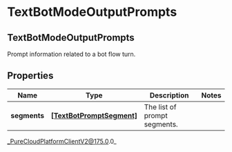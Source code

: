 # TextBotModeOutputPrompts

## TextBotModeOutputPrompts
Prompt information related to a bot flow turn.

## Properties

|Name | Type | Description | Notes|
|------------ | ------------- | ------------- | -------------|
| **segments** | [**[TextBotPromptSegment]**]([TextBotPromptSegment]) | The list of prompt segments. | |



_PureCloudPlatformClientV2@175.0.0_
